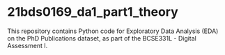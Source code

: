 # 21bds0169_da1_part1_theory
This repository contains Python code for Exploratory Data Analysis (EDA) on the PhD Publications dataset, as part of the BCSE331L - Digital Assessment I.

